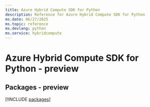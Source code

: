 ```yaml
---
title: Azure Hybrid Compute SDK for Python
description: Reference for Azure Hybrid Compute SDK for Python
ms.date: 06/27/2025
ms.topic: reference
ms.devlang: python
ms.service: hybridcompute
---
```

# Azure Hybrid Compute SDK for Python - preview
## Packages - preview
[!INCLUDE [packages](hybrid-compute-index.md)]